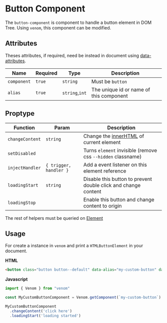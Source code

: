 #  Button Component

The `button-component` is component to handle a button element in DOM Tree.
Using `venom`, this component can be modified.

## Attributes

Theses attributes, if required, need be instead in document using [data-attributes](https://developer.mozilla.org/pt-BR/docs/Web/HTML/Global_attributes/data-*).

| Name | Required | Type | Description |
| ---- | -------- | ---- | ----------- |
| `component` | `true` | `string` | Must be `button` |
| `alias` | `true` | `string`,`int` | The unique id or name of this component |

## Proptype

| Function | Param | Description |
| -------- | ----- | ----------- |
| `changeContent` | `string` | Change the [innerHTML](https://developer.mozilla.org/pt-BR/docs/Web/API/Element/innerHTML) of current element |
| `setDisabled` | | Turns `element` invisible (remove css `--hidden` classname) |
| `injectHandler` | `{ trigger, handler }` | Add a event listener on this element reference |
| `loadingStart` | `string` | Disable this button to prevent double click and change content |
| `loadingStop` |  | Enable this button and change content to origin |

The rest of helpers must be queried on [Element](https://developer.mozilla.org/en-US/docs/Web/API/Element)

## Usage

For create a instance in `venom` and print a `HTMLButtonElement` in your document.

**HTML**

```html
<button class="button button--default" data-alias="my-custom-button" data-component="button" data-venom></button>
```

**Javascript**

```javascript
import { Venom } from "venom"

const MyCustomButtonComponent = Venom.getComponent(`my-custom-button`)

MyCustomButtonComponent
  .changeContent('click here')
  .loadingStart('loading started')
```